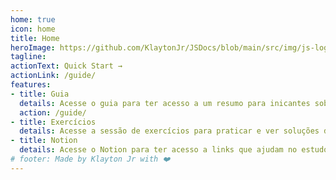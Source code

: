 ```yaml
---
home: true
icon: home
title: Home
heroImage: https://github.com/KlaytonJr/JSDocs/blob/main/src/img/js-logo.png?raw=true
tagline: 
actionText: Quick Start →
actionLink: /guide/
features:
- title: Guia
  details: Acesse o guia para ter acesso a um resumo para inicantes sobre JavaScript.
  action: /guide/
- title: Exercícios
  details: Acesse a sessão de exercícios para praticar e ver soluções de alguns exercícios usando JavaScript
- title: Notion
  details: Acesse o Notion para ter acesso a links que ajudam no estudo do JavaScript.
# footer: Made by Klayton Jr with ❤️
---
```


